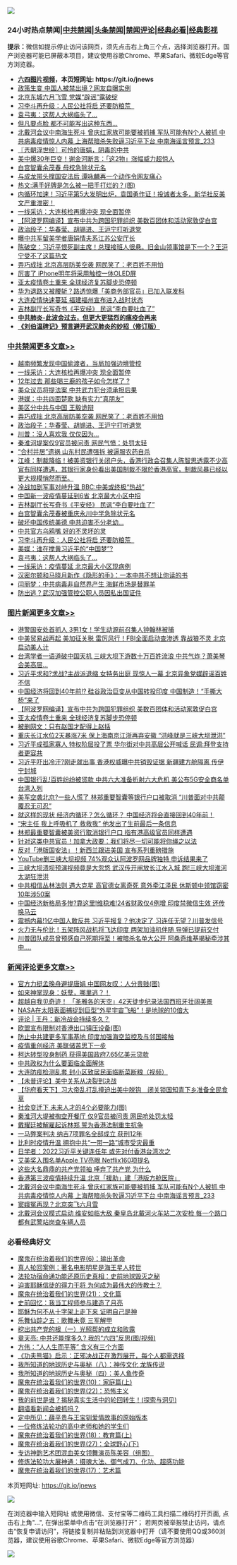 ![](https://raw.githubusercontent.com/fqnews/bnews/master/64photo/fqnews-qr.jpg)

<div id="tt">
<h3>24小时热点禁闻|<a href="#%E4%B8%AD%E5%85%B1%E7%A6%81%E9%97%BB%E6%9B%B4%E5%A4%9A%E6%96%87%E7%AB%A0">中共禁闻</a>|<a href="#%E5%9B%BE%E7%89%87%E6%96%B0%E9%97%BB%E6%9B%B4%E5%A4%9A%E6%96%87%E7%AB%A0">头条禁闻</a>|<a href="#%E6%96%B0%E9%97%BB%E8%AF%84%E8%AE%BA%E6%9B%B4%E5%A4%9A%E6%96%87%E7%AB%A0">禁闻评论|<a href="#%E5%BF%85%E7%9C%8B%E7%BB%8F%E5%85%B8%E5%A5%BD%E6%96%87">经典必看|<a href="https://gitlab.com/zh99/dong/-/blob/master/README.md#%E7%9C%9F%E7%9B%B8%E8%A7%86%E9%A2%91">经典影视</a></h3>
<div><b>提示：</b>微信如提示停止访问该网页，须先点击右上角三个点，选择浏览器打开。国产浏览器可能已屏蔽本项目，建议使用谷歌Chrome、苹果Safari、微软Edge等官方浏览器。</div>
<ul>
<li><b><a href="http://d1.bdrive.tk/64.mp4" target="_blank">六四图片视频</a>，本页短网址: https://git.io/jnews</b></li>
<li><a href="/cbnews/20200729/1368294.md">政策生变 中国人被禁出境？网友自曝实例</a></li>
<li><a href="/cbnews/20200729/1368382.md">北京东城六月飞雪 党媒“辟谣”露破绽</a></li>
<li><a href="/cbnews/20200729/1368526.md">习李斗再升级：人民公社将启 还要防粮荒  </a></li>
<li><a href="/cbnews/20200729/1368524.md">袁弓夷：这帮人大祸临头了...</a></li>
<li><a href="/cnnews/20200729/1369043.md">但凡要点脸 都不可能写出这种东西…</a></li>
<li><a href="/comments/20200729/1368978.md">北戴河会议中南海生死斗 曾庆红家族可能要被抓捕 军队可能有N个人被抓 中共病毒疫情惊人内幕 上海帮暗杀失败逼习近平下台 中南海谣言预言_233</a></li>
<li><a href="/ssgc/20200729/1368400.md">〖兲朝浮世绘〗可怜的唐娟，阴毒的中共</a></li>
<li><a href="/cnnews/20200729/1368455.md">美中爆30年巨变！谢金河断言：「这2物」涨幅威力超惊人</a></li>
<li><a href="/worldnews/usa/20200729/1368444.md">白宫智囊余茂春  母校急除状元名</a></li>
<li><a href="/comments/20200729/1368337.md">与成龙带头撑国安法后  谭咏麟再一个动作令网友痛心</a></li>
<li><a href="/comments/20200729/1368351.md">热文:满手好牌是怎么被一把手打烂的？(图)</a></li>
<li><a href="/bannedvideo/20200729/1368649.md">内循环加速！习近平第5大发明出炉，袁国勇作证！投诚者太多，新华社反美文严重泄密！</a></li>
<li><a href="/cbnews/20200729/1369346.md">一线采访：大连核检再爆冲突 现全面暂停</a></li>
<li><a href="/topimagenews/20200729/1368682.md">【阿波罗网编译】宣布中共为跨国犯罪组织 美数百团体和活动家敦促白宫</a></li>
<li><a href="/cbnews/20200729/1368999.md">政治段子：华春莹、胡锡进、王沪宁打听退党</a></li>
<li><a href="/cbnews/20200729/1368407.md">曝中共军留美学者唐娟情夫系江苏公安厅长</a></li>
<li><a href="/bannedvideo/20200729/1368390.md">陈破空：习近平恨死副主席！总理接班人很悬。旧金山领事馆是下一个？王沪宁受不了这篇热文</a></li>
<li><a href="/cbnews/20200729/1369000.md">弄巧成拙 北京高层防美空袭 网民笑了：老百姓不用怕</a></li>
<li><a href="/cnnews/20200729/1369275.md">厉害了 iPhone明年将采用触控一体OLED屏</a></li>
<li><a href="/topimagenews/20200729/1368377.md">亚太疫情卷土重来 全球经济复苏脚步恐停顿</a></li>
<li><a href="/cnnews/20200729/1369007.md">华为退路又被腰斩？路透惊爆「美商务部官员」已加入联发科</a></li>
<li><a href="/cbnews/20200729/1368327.md">大连疫情快速蔓延 福建福州宣布进入战时状态</a></li>
<li><a href="/cbnews/20200729/1368571.md">吉林副厅长写奇书《平安经》 民讽“李白要吐血了”</a></li>
<li><b><a href="/comments/20200211/1275071.md" target="_blank">中共肺炎-此波会过去，但更大更猛烈的瘟疫会再来</a></b></li>
<li><b><a href="/comments/20200207/1272816.md" target="_blank">《刘伯温碑记》预言避开武汉肺炎的妙招（修订版）</a></b></li>
</ul>
</div>

<div class="catlist">
<h3><a href="/cbnews/" target="_blank">中共禁闻</a><span><a href="/cbnews/" target="_blank" rel="nofollow">更多文章>></a></span></h3>
<ul>
<li><a href="/cbnews/20200729/1369950.md" target="_blank">越南频繁发现中国偷渡者，当局加强边境管控</a></li>
<li><a href="/cbnews/20200729/1369346.md" target="_blank">一线采访：大连核检再爆冲突 现全面暂停</a></li>
<li><a href="/cbnews/20200729/1369345.md" target="_blank">12年过去 那些喝三鹿的孩子如今怎样了 ?</a></li>
<li><a href="/cbnews/20200729/1369272.md" target="_blank">美众议员将提法案 中共武力犯台须承担后果</a></li>
<li><a href="/cbnews/20200729/1369173.md" target="_blank">港媒：中共四面楚歌 缺有实力“真朋友”</a></li>
<li><a href="/cbnews/20200729/1369040.md" target="_blank">美区分中共与中国 王毅诡辩</a></li>
<li><a href="/cbnews/20200729/1369000.md" target="_blank">弄巧成拙 北京高层防美空袭 网民笑了：老百姓不用怕</a></li>
<li><a href="/cbnews/20200729/1368999.md" target="_blank">政治段子：华春莹、胡锡进、王沪宁打听退党</a></li>
<li><a href="/cbnews/20200729/1368933.md" target="_blank">川普：没人喜欢我 仅仅因为…</a></li>
<li><a href="/cbnews/20200729/1368658.md" target="_blank">秦淮河堤案仅9官员被问责 网民气愤：处罚太轻</a></li>
<li><a href="/cbnews/20200729/1368657.md" target="_blank">“合村并居”遗祸 山东村民遭强拆 被逼服农药自杀</a></li>
<li><a href="/cbnews/20200729/1368642.md" target="_blank">江峰：制裁降临！被美资银行关闭户头，香港行政会召集人陈智思透露不少高官有同样遭遇，其银行家身份看出美国制裁不限於香港高官，制裁风暴已经以更大规模悄然而至。</a></li>
<li><a href="/cbnews/20200729/1368586.md" target="_blank">冷战加剧军事对峙升温 BBC:中美或终极“热战”</a></li>
<li><a href="/cbnews/20200729/1368585.md" target="_blank">中国新一波疫情蔓延到6省 北京最大小区中招</a></li>
<li><a href="/cbnews/20200729/1368571.md" target="_blank">吉林副厅长写奇书《平安经》 民讽“李白要吐血了”</a></li>
<li><a href="/cbnews/20200729/1368562.md" target="_blank">白宫智囊余茂春被重庆永川中学急除状元名</a></li>
<li><a href="/cbnews/20200729/1368554.md" target="_blank">破坏中国传统美德 中共迫害不分老幼…</a></li>
<li><a href="/cbnews/20200729/1368546.md" target="_blank">中共官方乌鸦嘴 好的不灵坏的灵</a></li>
<li><a href="/cbnews/20200729/1368526.md" target="_blank">习李斗再升级：人民公社将启 还要防粮荒  </a></li>
<li><a href="/cbnews/20200729/1368525.md" target="_blank">美媒：谁在搅黄习近平的“中国梦”?</a></li>
<li><a href="/cbnews/20200729/1368524.md" target="_blank">袁弓夷：这帮人大祸临头了&#8230;</a></li>
<li><a href="/cbnews/20200729/1368523.md" target="_blank">一线采访：疫情蔓延 北京最大小区现病例</a></li>
<li><a href="/cbnews/20200729/1368495.md" target="_blank">汉密尔顿和马晓月新作《隐形的手》：一本中共不想让你读的书</a></li>
<li><a href="/cbnews/20200729/1368515.md" target="_blank">闫丽梦：中共病毒非自然界产生 海鲜市场是替罪羊</a></li>
<li><a href="/cbnews/20200729/1368498.md" target="_blank">防出逃？武汉加强管控公职人员因私出国证件</a></li>

</ul>
</div>
<div class="catlist">
<h3><a href="/topimagenews/" target="_blank">图片新闻</a><span><a href="/topimagenews/" target="_blank" rel="nofollow">更多文章>></a></span></h3>
<ul>
<li><a href="/topimagenews/20200730/1370126.md" target="_blank">港警国安处首抓人 3男1女！学生动源前召集人钟翰林被捕</a></li>
<li><a href="/topimagenews/20200729/1370121.md" target="_blank">中美贸易战再起 美加征关税 雷厉风行！FBI全面启动查渗透 靠战狼不灵 北京启动美人计</a></li>
<li><a href="/topimagenews/20200729/1370051.md" target="_blank">台湾学者一语道破中国天机 三峡大坝下游数十万百姓流浪 中共气炸？萧美琴会美高层…</a></li>
<li><a href="/topimagenews/20200729/1370033.md" target="_blank">习近平求和?求战?主战派退缩 女特务出庭 现惊人一幕 北京异象党媒辟谣百姓不信</a></li>
<li><a href="/topimagenews/20200729/1369885.md" target="_blank">中国经济将回到40年前!? 硅谷政治巨变从中国转投印度 中国制造！“手撕大桥”来了</a></li>
<li><a href="/topimagenews/20200729/1368682.md" target="_blank">【阿波罗网编译】宣布中共为跨国犯罪组织 美数百团体和活动家敦促白宫</a></li>
<li><a href="/topimagenews/20200729/1368377.md" target="_blank">亚太疫情卷土重来 全球经济复苏脚步恐停顿</a></li>
<li><a href="/topimagenews/20200728/1368020.md" target="_blank">被删网文：只有赵国才配得上赵括</a></li>
<li><a href="/topimagenews/20200728/1368013.md" target="_blank">重庆长江水位2天暴涨7米 保上海南京江浙再弃安徽 &#8220;洪峰就是三峡大坝泄洪&#8221;</a></li>
<li><a href="/topimagenews/20200728/1367995.md" target="_blank">习近平成孤家寡人 特权阶层投了票 华尔街对中共高层公开喊话 民调:拜登支持者更容共</a></li>
<li><a href="/topimagenews/20200728/1367959.md" target="_blank">习近平吓出冷汗?刚走就出事 香港权威曝中共销毁证据 新疆建方舱隔离 传伊宁封城</a></li>
<li><a href="/topimagenews/20200728/1367627.md" target="_blank">中国银行乱!百姓纷纷被贷款 中共六大准备折射六大危机 美公布5G安全商名单台湾入列</a></li>
<li><a href="/topimagenews/20200728/1367598.md" target="_blank">美军空袭北京?一些人慌了 林郑重要智囊等银行户口被取消 “川普面对中共颠覆忍无可忍”</a></li>
<li><a href="/topimagenews/20200728/1367503.md" target="_blank">就这样的现状 经济内循环？怎么循环？ 中国经济将会直接回到40年前！</a></li>
<li><a href="/topimagenews/20200728/1367408.md" target="_blank">“宋主任 我上呼吸机了 救救我” 他发出了生前最后一条信息</a></li>
<li><a href="/topimagenews/20200728/1367395.md" target="_blank">林郑最重要智囊被美资行取消银行户口 指有港高级官员同样遭遇</a></li>
<li><a href="/topimagenews/20200728/1367337.md" target="_blank">针对这类中共官员！加拿大政要：我们将尽一切可能将你绳之以法</a></li>
<li><a href="/topimagenews/20200728/1367336.md" target="_blank">反对「港版国安法」！新西兰跟进美国 宣布系列重磅措施</a></li>
<li><a href="/topimagenews/20200727/1367147.md" target="_blank">YouTube删三峡大坝视频 74%观众认阿波罗网品牌独特 申诉结果来了</a></li>
<li><a href="/topimagenews/20200727/1367132.md" target="_blank">三峡大坝溃坝预演视频竟是大忽悠 武汉传开闸放长江水入城 跑!三峡大坝淮河太湖狂泄洪</a></li>
<li><a href="/topimagenews/20200727/1367113.md" target="_blank">中共相信丛林法则 遇大克星 高官德女离奇死 意外牵江泽民 休斯顿中领馆窃密10年涉50案</a></li>
<li><a href="/topimagenews/20200727/1367053.md" target="_blank">中国经济新格局多惨?靠这里!维稳难!24省财政仅4例增 印度禁微信生效 还传唤马云</a></li>
<li><a href="/topimagenews/20200727/1367042.md" target="_blank">震撼内幕!1亿中国人敢反共 习近平报复？他决定了 习连任无望？川普发信号</a></li>
<li><a href="/topimagenews/20200727/1366924.md" target="_blank">火力无与伦比！五架阵风战机将飞达印度 两架加油机伴随 导弹已提前交付</a></li>
<li><a href="/topimagenews/20200727/1366805.md" target="_blank">川普团队成员曾预感自己死期将至！被暗杀名单大公开 阿桑奇维基揭秘牵涉其中….</a></li>

</ul>
</div>
<div class="catlist">
<h3><a href="/comments/" target="_blank">新闻评论</a><span><a href="/comments/" target="_blank" rel="nofollow">更多文章>></a></span></h3>
<ul>
<li><a href="/comments/20200730/1370125.md" target="_blank">官方力挺孟晚舟避提唐娟 中国网友叹：人分贵贱(图)</a></li>
<li><a href="/comments/20200729/1370080.md" target="_blank">如来神掌现身：妖孽，哪里逃？！</a></li>
<li><a href="/comments/20200729/1370078.md" target="_blank">超越自我见奇迹！ 「圣雅各的天空」42天徒步纪录法国西班牙壮阔美景</a></li>
<li><a href="/comments/20200729/1369957.md" target="_blank">NASA在太阳表面捕捉到巨型“外星宇宙飞船”！是地球的10倍大</a></li>
<li><a href="/comments/20200729/1369948.md" target="_blank">评论 | 王丹：新冷战会持续多久？</a></li>
<li><a href="/comments/20200729/1369927.md" target="_blank">欧盟宣布限制对香港出口镇压设备(图)</a></li>
<li><a href="/comments/20200729/1369914.md" target="_blank">防止中共建更多军事基地 印度加强海空监控及与邻国接触</a></li>
<li><a href="/comments/20200729/1369796.md" target="_blank">疫情重创经济 美联储苦思下一步</a></li>
<li><a href="/comments/20200729/1369770.md" target="_blank">柯达转型投身制药 获得美国政府7.65亿美元贷款</a></li>
<li><a href="/comments/20200729/1368779.md" target="_blank">中共政权为什么要面临全面解体</a></li>
<li><a href="/comments/20200729/1369664.md" target="_blank">大连防疫检测乱套 封小区致居民面临断菜断粮（视频）</a></li>
<li><a href="/comments/20200729/1369630.md" target="_blank">【未普评论】美中关系从决裂到决战</a></li>
<li><a href="/comments/20200729/1369531.md" target="_blank">【华府看天下】习大帝乱打乱撞迫出美中脱钩　闭关锁国知青下乡准备全民食草</a></li>
<li><a href="/comments/20200729/1369501.md" target="_blank">社会变迁下 未来人才的4个必要能力(图)</a></li>
<li><a href="/comments/20200729/1369402.md" target="_blank">秦淮河大堤被掏空开餐厅 仅9官员被问责 网民呛处罚太轻</a></li>
<li><a href="/comments/20200729/1369401.md" target="_blank">戴耀廷被解雇起诉林郑 誓为香港法制重生抗争</a></li>
<li><a href="/comments/20200729/1369355.md" target="_blank">一马弊案判决 纳吉7项罪名全部成立 获刑12年</a></li>
<li><a href="/comments/20200729/1369336.md" target="_blank">比利时疫情升温 拥抱中共“一带一路”城市受灾最重</a></li>
<li><a href="/comments/20200729/1369231.md" target="_blank">日学者：2022习近平关键连任年 或先对付香港台湾次之</a></li>
<li><a href="/comments/20200729/1369150.md" target="_blank">艾美奖入围名单Apple TV亮眼  Netflix160项提名</a></li>
<li><a href="/comments/20200729/1369041.md" target="_blank">这些大名鼎鼎的共产党领袖 唾弃了共产党 为什么</a></li>
<li><a href="/comments/20200729/1369012.md" target="_blank">香港第三波疫情持续升温  北京「援助」建「港版方舱医院」</a></li>
<li><a href="/comments/20200729/1368978.md" target="_blank">北戴河会议中南海生死斗 曾庆红家族可能要被抓捕 军队可能有N个人被抓 中共病毒疫情惊人内幕 上海帮暗杀失败逼习近平下台 中南海谣言预言_233</a></li>
<li><a href="/comments/20200729/1368946.md" target="_blank">窦娥冤再现？北京突飞六月雪</a></li>
<li><a href="/comments/20200729/1368856.md" target="_blank">北戴河会议模式启动 维安如临大敌 秦皇岛北戴河火车站二次安检 每一个路口都有武警站岗查车辆人员</a></li>

</ul>
</div>

<div class="catlist">
<h3>必看经典好文</h3>
<ul>
<li><a href="/topimagenews/20180524/947358.md" target="_blank">魔鬼在统治着我们的世界(6)：输出革命</a></li>
<li><a href="/comments/20200523/1332915.md" target="_blank">真人轮回案例：著名电影明星是海王星人转世</a></li>
<li><a href="/tculture/20121025/73069.md" target="_blank">法轮功宿命通功能还原历史真相：史前地球毁灭之秘</a></li>
<li><a href="/comments/20200622/1346846.md" target="_blank">迫害耶稣信徒的得力干将  为何成为最伟大的传教士？</a></li>
<li><a href="/comments/20180802/980476.md" target="_blank">魔鬼在统治着我们的世界(21)：文化篇</a></li>
<li><a href="/aomi/history/20141104/323033.md" target="_blank">史前回忆：我当工程师参与建造了月亮</a></li>
<li><a href="/ccpdope/20190803/1168965.md" target="_blank">耶稣为何不从十字架上走下来 证明自己是神</a></li>
<li><a href="/tculture/20170715/791820.md" target="_blank">乐舞仙踪之五：歌舞未竟 三军解甲</a></li>
<li><a href="/comments/20200629/1352460.md" target="_blank">挖出共产党的根（一）光照帮的成立和败露</a></li>
<li><a href="/comments/20200607/1341003.md" target="_blank">章天亮: 中共还能撑多久? 我的“六四”反思(图/视频)</a></li>
<li><a href="/comments/20200720/1363377.md" target="_blank">方伟：“人人生而平等” 含义有三个方面</a></li>
<li><a href="/comments/20200308/1290182.md" target="_blank">《功夫熊猫》启示：正邪决战正在激烈展开，每个人都需选择</a></li>
<li><a href="/topimagenews/20180225/905380.md" target="_blank">我所知道的地球历史与奥秘（八）：神传文化 龙族传说</a></li>
<li><a href="/tculture/xiulian/20170729/799172.md" target="_blank">我所知道的地球历史与奥秘（四）：美人鱼传奇</a></li>
<li><a href="/topimagenews/20180529/950153.md" target="_blank">魔鬼在统治着我们的世界(10)：家庭篇(上)</a></li>
<li><a href="/comments/20180804/981524.md" target="_blank">魔鬼在统治着我们的世界(22)：恐怖主义</a></li>
<li><a href="/comments/20200715/1359453.md" target="_blank">我的前世是谁？揭秘真实生活中的轮回转生！(探索与洞见)</a></li>
<li><a href="/fanqiang/20200616/1345793.md" target="_blank">翻墙看新闻会被抓吗？</a></li>
<li><a href="/comments/20200616/1345658.md" target="_blank">定中所见：薛平贵与王宝钏爱情故事的原始版本</a></li>
<li><a href="/cbnews/20200702/1354550.md" target="_blank">一位修炼法轮功的高中老师和她的学生们</a></li>
<li><a href="/topimagenews/20180701/965109.md" target="_blank">魔鬼在统治着我们的世界(18)：教育篇(上)</a></li>
<li><a href="/comments/20181224/1052333.md" target="_blank">魔鬼在统治着我们的世界(27)：全球野心(下)</a></li>
<li><a href="/topimagenews/20180404/923380.md" target="_blank">专访神韵艺术团混血美女领舞演员陈美容（组图）</a></li>
<li><a href="/comments/20191203/1234383.md" target="_blank">修炼法轮功大展神通：摄魂大法、御气成刀、化功、超感功能</a></li>
<li><a href="/topimagenews/20180620/960677.md" target="_blank">魔鬼在统治着我们的世界(17)：艺术篇</a></li>

</ul>
</div>

本页短网址: https://git.io/jnews

![](https://raw.githubusercontent.com/fqnews/bnews/master/64photo/fqnews-qr.jpg)

在浏览器中输入短网址 或使用微信、支付宝等二维码工具扫描二维码打开页面, 点击右上角"...", 在弹出菜单中点击“在浏览器打开”； 若网页被举报禁止访问，请点击“恢复申请访问”，将链接复制并粘贴到浏览器中打开（请不要使用QQ或360浏览器，建议使用谷歌Chrome、苹果Safari、微软Edge等官方浏览器）

![](https://raw.githubusercontent.com/fqnews/bnews/master/64photo/wx.jpg)